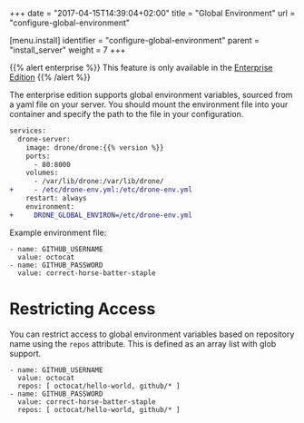 +++
date = "2017-04-15T14:39:04+02:00"
title = "Global Environment"
url = "configure-global-environment"

[menu.install]
  identifier = "configure-global-environment"
  parent = "install_server"
  weight = 7
+++

{{% alert enterprise %}}
This feature is only available in the [Enterprise Edition](https://drone.io/enterprise/)
{{% /alert %}}

The enterprise edition supports global environment variables, sourced from a yaml file on your server. You should mount the environment file into your container and specify the path to the file in your configuration.

```diff
services:
  drone-server:
    image: drone/drone:{{% version %}}
    ports:
      - 80:8000
    volumes:
      - /var/lib/drone:/var/lib/drone/
+     - /etc/drone-env.yml:/etc/drone-env.yml
    restart: always
    environment:
+     DRONE_GLOBAL_ENVIRON=/etc/drone-env.yml
```

Example environment file:

```nohighlight
- name: GITHUB_USERNAME
  value: octocat
- name: GITHUB_PASSWORD
  value: correct-horse-batter-staple
```

# Restricting Access

You can restrict access to global environment variables based on repository name using the `repos` attribute. This is defined as an array list with glob support.

```
- name: GITHUB_USERNAME
  value: octocat
  repos: [ octocat/hello-world, github/* ]
- name: GITHUB_PASSWORD
  value: correct-horse-batter-staple
  repos: [ octocat/hello-world, github/* ]
```
